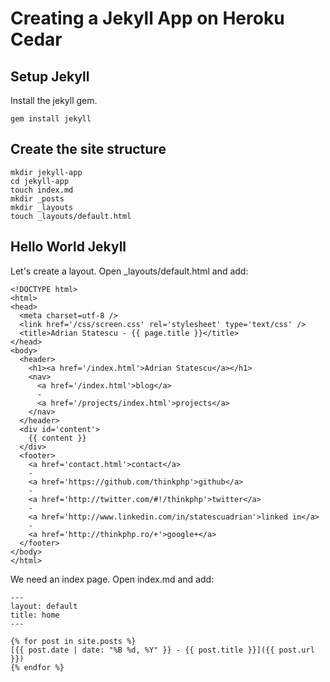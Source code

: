 # Creating a Jekyll App on Heroku Cedar

## Setup Jekyll

Install the jekyll gem.

```
gem install jekyll
```

## Create the site structure

```
mkdir jekyll-app
cd jekyll-app
touch index.md
mkdir _posts
mkdir _layouts
touch _layouts/default.html
```

## Hello World Jekyll

Let's create a layout. Open _layouts/default.html and add:

```
<!DOCTYPE html>
<html>
<head>
  <meta charset=utf-8 />
  <link href='/css/screen.css' rel='stylesheet' type='text/css' />
  <title>Adrian Statescu - {{ page.title }}</title>
</head>
<body>
  <header>
    <h1><a href='/index.html'>Adrian Statescu</a></h1>
    <nav>
      <a href='/index.html'>blog</a>
      -
      <a href='/projects/index.html'>projects</a>
    </nav>
  </header>
  <div id='content'>
    {{ content }}
  </div>
  <footer>
    <a href='contact.html'>contact</a>
    -
    <a href='https://github.com/thinkphp'>github</a>
    -
    <a href='http://twitter.com/#!/thinkphp'>twitter</a>
    -
    <a href='http://www.linkedin.com/in/statescuadrian'>linked in</a>
    -
    <a href='http://thinkphp.ro/+'>google+</a>
  </footer>
</body>
</html>
```

We need an index page. Open index.md and add:

```
---
layout: default
title: home
---

{% for post in site.posts %}
[{{ post.date | date: "%B %d, %Y" }} - {{ post.title }}]({{ post.url }})
{% endfor %}

```
